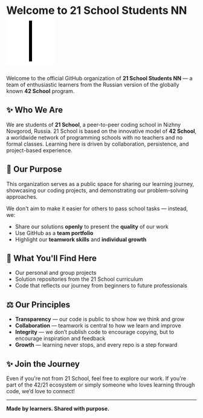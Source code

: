 # Welcome to 21 School Students NN ![21 school logo](misc/heart.gif)

Welcome to the official GitHub organization of **21 School Students NN** — a team of enthusiastic learners from the Russian version of the globally known **42 School** program.

## ✨ Who We Are

We are students of **21 School**, a peer-to-peer coding school in Nizhny Novgorod, Russia. 21 School is based on the innovative model of **42 School**, a worldwide network of programming schools with no teachers and no formal classes. Learning here is driven by collaboration, persistence, and project-based experience.

## 🌟 Our Purpose

This organization serves as a public space for sharing our learning journey, showcasing our coding projects, and demonstrating our problem-solving approaches.

We don't aim to make it easier for others to pass school tasks — instead, we:

* Share our solutions **openly** to present the **quality** of our work
* Use GitHub as a **team portfolio**
* Highlight our **teamwork skills** and **individual growth**

## 🏢 What You'll Find Here

* Our personal and group projects
* Solution repositories from the 21 School curriculum
* Code that reflects our journey from beginners to future professionals

## ⚖️ Our Principles

* **Transparency** — our code is public to show how we think and grow
* **Collaboration** — teamwork is central to how we learn and improve
* **Integrity** — we don’t publish code to encourage copying, but to encourage inspiration and feedback
* **Growth** — learning never stops, and every repo is a step forward

## ✨ Join the Journey

Even if you're not from 21 School, feel free to explore our work. If you're part of the 42/21 ecosystem or simply someone who loves learning through code, we’d love to connect!

---

**Made by learners. Shared with purpose.**
